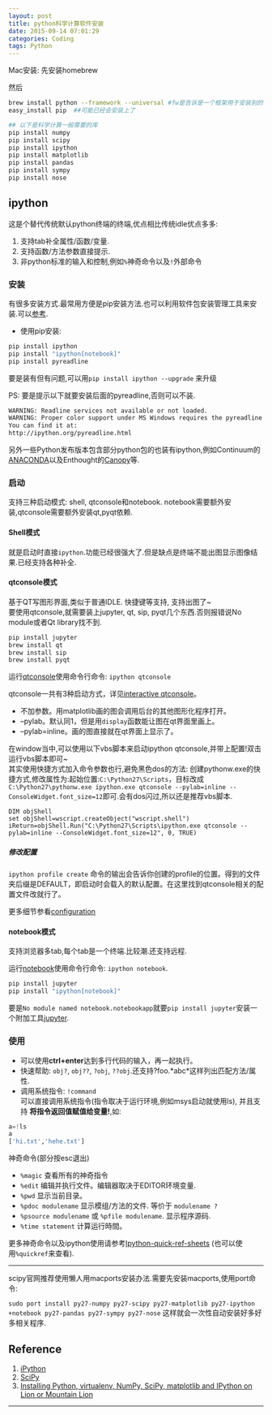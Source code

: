 ```yaml
---
layout: post
title: python科学计算软件安装
date: 2015-09-14 07:01:29
categories: Coding
tags: Python
---
```


Mac安装:
先安装homebrew

然后

~~~bash
brew install python --framework --universal #fw是告诉是一个框架用于安装别的东东.universal是32/64都装
easy_install pip  ##可能已经会安装上了

## 以下是科学计算一般需要的库
pip install numpy
pip install scipy
pip install ipython
pip install matplotlib
pip install pandas
pip install sympy
pip install nose
~~~

## ipython

这是个替代传统默认python终端的终端,优点相比传统idle优点多多: 

1. 支持tab补全属性/函数/变量.
2. 支持函数/方法参数直接提示.
3. 非python标准的输入和控制,例如`%`神奇命令以及`!`外部命令

### 安装

有很多安装方式.最常用方便是pip安装方法.也可以利用软件包安装管理工具来安装.可以[参考](http://ipython.org/install.html).  

- 使用pip安装:

~~~bash
pip install ipython
pip install "ipython[notebook]"
pip install pyreadline
~~~

要是装有但有问题,可以用`pip install ipython --upgrade` 来升级

PS: 要是提示以下就要安装后面的pyreadline,否则可以不装.

~~~bash
WARNING: Readline services not available or not loaded.
WARNING: Proper color support under MS Windows requires the pyreadline library.
You can find it at:
http://ipython.org/pyreadline.html
~~~

另外一些Python发布版本包含部分python包的也装有ipython,例如Continuum的[ANACONDA](http://continuum.io/downloads)以及Enthought的[Canopy](https://store.enthought.com/downloads/#default)等.

### 启动

支持三种启动模式: shell, qtconsole和notebook. notebook需要额外安装,qtconsole需要额外安装qt,pyqt依赖.

#### Shell模式

就是启动时直接`ipython`.功能已经很强大了.但是缺点是终端不能出图显示图像结果.已经支持各种补全.

#### qtconsole模式

基于QT写图形界面,类似于普通IDLE. 快捷键等支持, 支持出图了~  
要使用qtconsole,就需要装上jupyter, qt, sip, pyqt几个东西.否则报错说No module或者Qt library找不到.

~~~bash
pip install jupyter
brew install qt
brew install sip
brew install pyqt
~~~
运行[qtconsole](http://ipython.org/ipython-doc/stable/interactive/qtconsole.html?highlight=qtconsole)使用命令行命令: `ipython qtconsole`

qtconsole一共有3种启动方式，详见[interactive qtconsole](http://ipython.org/ipython-doc/dev/interactive/qtconsole.html)。

- 不加参数。用matplotlib画的图会调用后台的其他图形化程序打开。
- –pylab。默认同1，但是用`display`函数能让图在qt界面里画上。
- –pylab=inline。画的图直接就在qt界面上显示了。

在window当中,可以使用以下vbs脚本来启动ipython qtconsole,并带上配置!双击运行vbs脚本即可~   
其实使用快捷方式加入命令参数也行,避免黑色dos的方法: 创建pythonw.exe的快捷方式,修改属性为:起始位置:`C:\Python27\Scripts`，目标改成`C:\Python27\pythonw.exe ipython.exe qtconsole --pylab=inline --ConsoleWidget.font_size=12`即可.会有dos闪过,所以还是推荐vbs脚本.

~~~
DIM objShell
set objShell=wscript.createObject("wscript.shell")
iReturn=objShell.Run("C:\Python27\Scripts\ipython.exe qtconsole --pylab=inline --ConsoleWidget.font_size=12", 0, TRUE)
~~~

##### 修改配置

`ipython profile create` 命令的输出会告诉你创建的profile的位置。得到的文件夹后缀是DEFAULT，即启动时会载入的默认配置。在这里找到qtconsole相关的配置文件改就行了。

更多细节参看[configuration](http://ipython.org/ipython-doc/3/config/index.html)

#### notebook模式

支持浏览器多tab,每个tab是一个终端.比较潮.还支持远程.

运行[notebook](http://ipython.org/notebook.html)使用命令行命令: `ipython notebook`.

~~~bash
pip install jupyter
pip install "ipython[notebook]"
~~~

要是`No module named notebook.notebookapp`就要`pip install jupyter`安装一个附加工具[jupyter](http://jupyter.org/).

### 使用

- 可以使用**ctrl+enter**达到多行代码的输入，再一起执行。
- 快速帮助: `obj?`, `obj??`, `?obj`, `??obj`.还支持?foo.\*abc\*这样列出匹配方法/属性.
- 调用系统指令: `!command`  
可以直接调用系统指令(指令取决于运行环境,例如msys启动就使用ls), 并且支持 **将指令返回值赋值给变量!**,如:

~~~python
a=!ls
a
['hi.txt','hehe.txt']
~~~

神奇命令(部分按esc退出)

- `%magic` 查看所有的神奇指令
- `%edit` 编辑并执行文件。编辑器取决于EDITOR环境变量.
- `%pwd` 显示当前目录。
- `%pdoc modulename` 显示模组/方法的文件. 等价于 `modulename ?`
- `%psource modulename` 或 `%pfile modulename`. 显示程序源码.
- `%time statement` 计算运行時間。

更多神奇命令以及ipython使用请参考[Ipython-quick-ref-sheets](http://damontallen.github.io/IPython-quick-ref-sheets/) (也可以使用`%quickref`来查看).

-----

scipy官网推荐使用懒人用macports安装办法.需要先安装macports,使用port命令:

`sudo port install py27-numpy py27-scipy py27-matplotlib py27-ipython +notebook py27-pandas py27-sympy py27-nose`
这样就会一次性自动安装好多好多相关程序.


## Reference

1. [iPython](http://ipython.org/index.html)
2. [SciPy](http://www.scipy.org/index.html)
3. [Installing Python, virtualenv, NumPy, SciPy, matplotlib and IPython on Lion or Mountain Lion](http://www.thisisthegreenroom.com/2011/installing-python-numpy-scipy-matplotlib-and-ipython-on-lion/)

------
